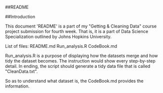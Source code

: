##README

##Introduction

This document 'README' is a part of my "Getting & Cleaning Data" course project submission for fourth week. That is, it is a part of Data Science Specialization outlined by Johns Hopkins University.

List of files:
README.md
Run_analysis.R 
CodeBook.md

Run_analysis.R is a purpose of displaying how the datasets merge and how tidy the dataset becomes. The instruction would show every step-by-step detail. In ending, the script should generate a tidy data file that is called "CleanData.txt".

So as to understand what dataset is, the CodeBook.md provides the information.

